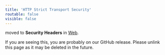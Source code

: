 ```yaml
---
title: 'HTTP Strict Transport Security'
routable: false
visible: false
---
```


moved to **Security Headers** in [Web](../).

If you are seeing this, you are probably on our GitHub release. Please unlink this page as it may be deleted in the future.